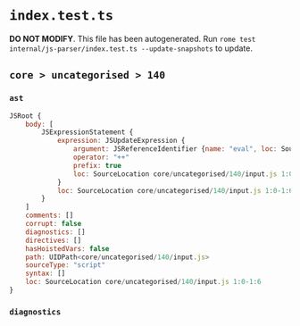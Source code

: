 # `index.test.ts`

**DO NOT MODIFY**. This file has been autogenerated. Run `rome test internal/js-parser/index.test.ts --update-snapshots` to update.

## `core > uncategorised > 140`

### `ast`

```javascript
JSRoot {
	body: [
		JSExpressionStatement {
			expression: JSUpdateExpression {
				argument: JSReferenceIdentifier {name: "eval", loc: SourceLocation core/uncategorised/140/input.js 1:2-1:6 (eval)}
				operator: "++"
				prefix: true
				loc: SourceLocation core/uncategorised/140/input.js 1:0-1:6
			}
			loc: SourceLocation core/uncategorised/140/input.js 1:0-1:6
		}
	]
	comments: []
	corrupt: false
	diagnostics: []
	directives: []
	hasHoistedVars: false
	path: UIDPath<core/uncategorised/140/input.js>
	sourceType: "script"
	syntax: []
	loc: SourceLocation core/uncategorised/140/input.js 1:0-1:6
}
```

### `diagnostics`

```

```
